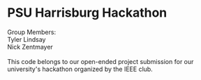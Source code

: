 # PSU Harrisburg Hackathon
Group Members:<br>
Tyler Lindsay<br>
Nick Zentmayer<br>
<br>
This code belongs to our open-ended project submission for our university's hackathon organized by the IEEE club.
